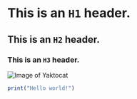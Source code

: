 # This is an `H1` header.

## This is an `H2` header.

### This is an `H3` header.

![Image of Yaktocat](https://octodex.github.com/images/yaktocat.png)

``` r
print("Hello world!")
```

